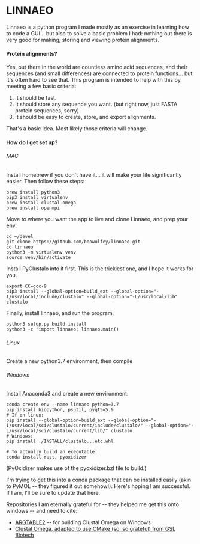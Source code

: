 # LINNAEO #

Linnaeo is a python program I made mostly as an exercise in learning how to code a GUI... but also to solve a
basic problem I had: nothing out there is very good for making, storing and viewing protein alignments.


#### Protein alignments? ####

Yes, out there in the world are countless amino acid sequences, and their sequences (and small differences) are connected to
protein functions... but it's often hard to see that. This program is intended to help with this
by meeting a few basic criteria:

1) It should be fast.
2) It should store any sequence you want. (but right now, just FASTA protein sequences, sorry)
3) It should be easy to create, store, and export alignments.

That's a basic idea. Most likely those criteria will change.

#### How do I get set up? ####

###### MAC
Install homebrew if you don't have it... it will make your life significantly easier. 
Then follow these steps:
```
brew install python3
pip3 install virtualenv
brew install clustal-omega
brew install openmpi
```
Move to where you want the app to live and clone Linnaeo, and prep your env:
``` 
cd ~/devel
git clone https://github.com/beowulfey/linnaeo.git
cd linnaeo
python3 -m virtualenv venv
source venv/bin/activate
```
Install PyClustalo into it first. This is the trickiest one, and I hope it works for you. 
```
export CC=gcc-9
pip3 install --global-option=build_ext --global-option="-I/usr/local/include/clustalo" --global-option="-L/usr/local/lib" clustalo
``` 
Finally, install linnaeo, and run the program.
```
python3 setup.py build install
python3 -c 'import linnaeo; linnaeo.main()
```

###### Linux
Create a new python3.7 environment, then compile 

###### Windows
Install Anaconda3 and create a new environment:

```
conda create env --name linnaeo python=3.7
pip install biopython, psutil, pyqt5=5.9
# If on linux:
pip install --global-option=build_ext --global-option="-I/usr/local/sci/clustalo/current/include/clustalo/" --global-option="-L/usr/local/sci/clustalo/current/lib/" clustalo
# Windows:
pip install ./INSTALL/clustalo...etc.whl

# To actually build an executable:
conda install rust, pyoxidizer
```

(PyOxidizer makes use of the pyoxidizer.bzl file to build.) 


I'm trying to get this into a conda package that can be installed easily (akin to PyMOL -- they figured it out somehow!). Here's hoping I am successful. If I am, I'll be sure to update that here.

Repositories I am eternally grateful for -- they helped me get this onto windows -- and need to cite:

* [ARGTABLE2](https://github.com/jonathanmarvens/argtable2) -- for building Clustal Omega on Windows
* [Clustal Omega, adapted to use CMake (so, so grateful) from GSL Biotech](https://github.com/GSLBiotech/clustal-omega/tree/master/src)
